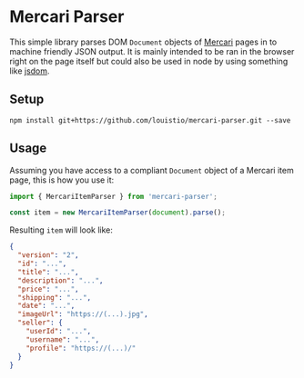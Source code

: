 # Mercari Parser
This simple library parses DOM `Document` objects of [Mercari](https://www.mercari.com/) pages in to machine friendly JSON output. It is mainly intended to be ran in the browser right on the page itself but could also be used in node by using something like [jsdom](https://github.com/jsdom/jsdom).

## Setup
```console
npm install git+https://github.com/louistio/mercari-parser.git --save
```

## Usage
Assuming you have access to a compliant `Document` object of a Mercari item page, this is how you use it:
```js
import { MercariItemParser } from 'mercari-parser';

const item = new MercariItemParser(document).parse();
```

Resulting `item` will look like:
```json
{
  "version": "2",
  "id": "...",
  "title": "...",
  "description": "...",
  "price": "...",
  "shipping": "...",
  "date": "...",
  "imageUrl": "https://(...).jpg",
  "seller": {
    "userId": "...",
    "username": "...",
    "profile": "https://(...)/"
  }
}
```
